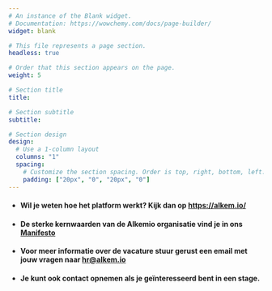 ```yaml
---
# An instance of the Blank widget.
# Documentation: https://wowchemy.com/docs/page-builder/
widget: blank

# This file represents a page section.
headless: true

# Order that this section appears on the page.
weight: 5

# Section title
title: 

# Section subtitle
subtitle: 

# Section design
design:
  # Use a 1-column layout
  columns: "1"
  spacing:
    # Customize the section spacing. Order is top, right, bottom, left.
    padding: ["20px", "0", "20px", "0"]
---
```

* #### Wil je weten hoe het platform werkt? Kijk dan op https://alkem.io/ 
* #### De sterke kernwaarden van de Alkemio organisatie vind je in ons [Manifesto](https://www.alkemio.foundation/manifesto/) 
* #### Voor meer informatie over de vacature stuur gerust een email met jouw vragen naar <a href="mailto:hr@alkem.io"> hr@alkem.io </a> 
* #### Je kunt ook contact opnemen als je geïnteresseerd bent in een stage. 
